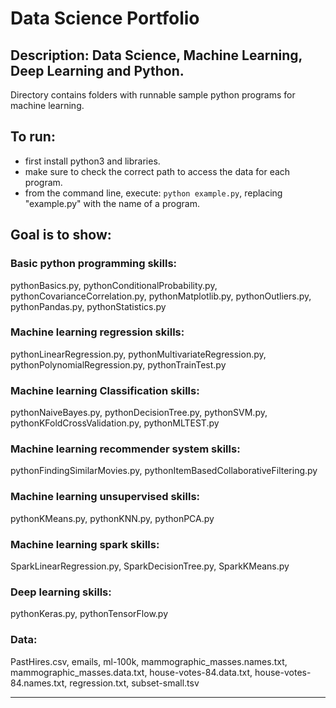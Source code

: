 # Data Science Portfolio

## Description: Data Science, Machine Learning, Deep Learning and Python.
Directory contains folders with runnable sample python programs for machine learning.

## To run:
- first install python3 and libraries.
- make sure to check the correct path to access the data for each program.
- from the command line, execute: `python example.py`, replacing "example.py" with the name of a program.

## Goal is to show:

### Basic python programming skills: 
pythonBasics.py, pythonConditionalProbability.py, pythonCovarianceCorrelation.py, pythonMatplotlib.py, pythonOutliers.py, pythonPandas.py, pythonStatistics.py

### Machine learning regression skills: 
pythonLinearRegression.py, pythonMultivariateRegression.py, pythonPolynomialRegression.py, pythonTrainTest.py

### Machine learning Classification skills: 
pythonNaiveBayes.py, pythonDecisionTree.py, pythonSVM.py, pythonKFoldCrossValidation.py, pythonMLTEST.py 

### Machine learning recommender system skills:
pythonFindingSimilarMovies.py, pythonItemBasedCollaborativeFiltering.py

### Machine learning unsupervised skills: 
pythonKMeans.py, pythonKNN.py, pythonPCA.py

### Machine learning spark skills:
SparkLinearRegression.py, SparkDecisionTree.py, SparkKMeans.py

### Deep learning skills: 
pythonKeras.py, pythonTensorFlow.py

### Data: 
PastHires.csv, emails, ml-100k, mammographic_masses.names.txt, mammographic_masses.data.txt, house-votes-84.data.txt, house-votes-84.names.txt, regression.txt, subset-small.tsv

----------------------------
